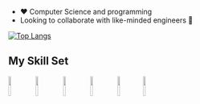 - :heart: Computer Science and programming
- Looking to collaborate with like-minded engineers :thinking:
 
 [![Top Langs](https://github-readme-stats.vercel.app/api/top-langs/?username=kahlinhenderson)](https://github.com/kahlinhenderson/github-readme-stats)
## My Skill Set

<img src="https://cdn.jsdelivr.net/gh/devicons/devicon/icons/python/python-original.svg" width="10%" height="10%"> <img src="https://cdn.jsdelivr.net/gh/devicons/devicon/icons/django/django-original.svg" width="10%" height="10%"> <img src="https://cdn.jsdelivr.net/gh/devicons/devicon/icons/bash/bash-original.svg" width="10%" height="10%"> <img src="https://cdn.jsdelivr.net/gh/devicons/devicon/icons/html5/html5-original.svg" width="10%" height="10%"> <img src="https://cdn.jsdelivr.net/gh/devicons/devicon/icons/css3/css3-original.svg" width="10%" height="10%"><img src="https://www.django-rest-framework.org/img/logo.png" width="10%" height="10%">






 


